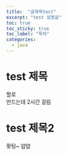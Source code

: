 ```yaml
---
title:  "글제목test"
excerpt: "test 설명글"
toc: true
toc_sticky: true
toc_label: "목차"
categories:
  - java
---
```

# test 제목
할로
<br/>
만드는데 2시간 걸림

# test 제목2
홧팅~
얍얍
